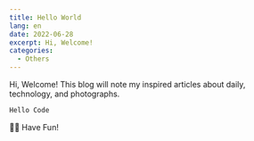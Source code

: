 ```yaml
---
title: Hello World
lang: en
date: 2022-06-28
excerpt: Hi, Welcome!
categories:
  - Others
---
```


Hi, Welcome! This blog will note my inspired articles about daily, technology, and photographs.

```bash
Hello Code
```

✋🏻 Have Fun!
